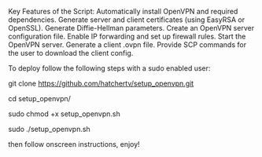 Key Features of the Script:
Automatically install OpenVPN and required dependencies.
Generate server and client certificates (using EasyRSA or OpenSSL).
Generate Diffie-Hellman parameters.
Create an OpenVPN server configuration file.
Enable IP forwarding and set up firewall rules.
Start the OpenVPN server.
Generate a client .ovpn file.
Provide SCP commands for the user to download the client config.


To deploy follow the following steps with a sudo enabled user:

git clone https://github.com/hatchertv/setup_openvpn.git

cd setup_openvpn/

sudo chmod +x setup_openvpn.sh

sudo ./setup_openvpn.sh

then follow onscreen instructions, enjoy!
